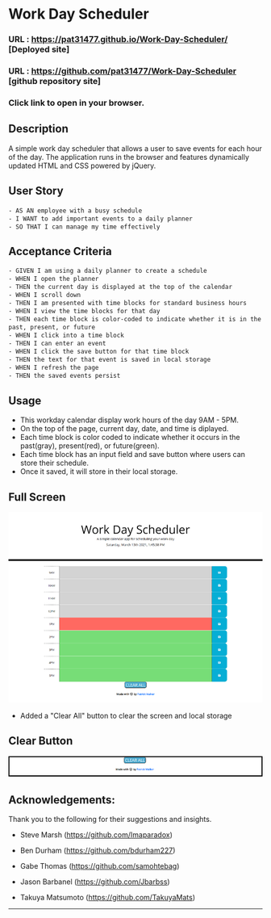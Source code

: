 # Work Day Scheduler

### URL : https://pat31477.github.io/Work-Day-Scheduler/ [Deployed site]

### URL : https://github.com/pat31477/Work-Day-Scheduler [github repository site]

### Click link to open in your browser.

 
## Description
A simple work day scheduler that allows a user to save events for each hour of the day. The application runs in the browser and features dynamically updated HTML and CSS powered by jQuery.

## User Story
```
- AS AN employee with a busy schedule
- I WANT to add important events to a daily planner
- SO THAT I can manage my time effectively
```

## Acceptance Criteria
```
- GIVEN I am using a daily planner to create a schedule
- WHEN I open the planner
- THEN the current day is displayed at the top of the calendar
- WHEN I scroll down
- THEN I am presented with time blocks for standard business hours
- WHEN I view the time blocks for that day
- THEN each time block is color-coded to indicate whether it is in the past, present, or future
- WHEN I click into a time block
- THEN I can enter an event
- WHEN I click the save button for that time block
- THEN the text for that event is saved in local storage
- WHEN I refresh the page
- THEN the saved events persist
```

## Usage
- This workday calendar display work hours of the day 9AM - 5PM.
- On the top of the page, current day, date, and time is diplayed.
- Each time block is color coded to indicate whether it occurs in the past(gray), present(red), or future(green).
- Each time block has an input field and save button where users can store their schedule.
- Once it saved, it will store in their local storage.

## Full Screen
![](Assets/Images/FullPageApp.png?raw=true)

- Added a "Clear All" button to clear the screen and local storage

## Clear Button
![](Assets/Images/ClearButton.png?raw=true)


## Acknowledgements:

Thank you to the following for their suggestions and insights.

* Steve Marsh (https://github.com/Imaparadox)

* Ben Durham (https://github.com/bdurham227)

* Gabe Thomas (https://github.com/samohtebag)

* Jason Barbanel (https://github.com/Jbarbss)

* Takuya Matsumoto (https://github.com/TakuyaMats)
- - -